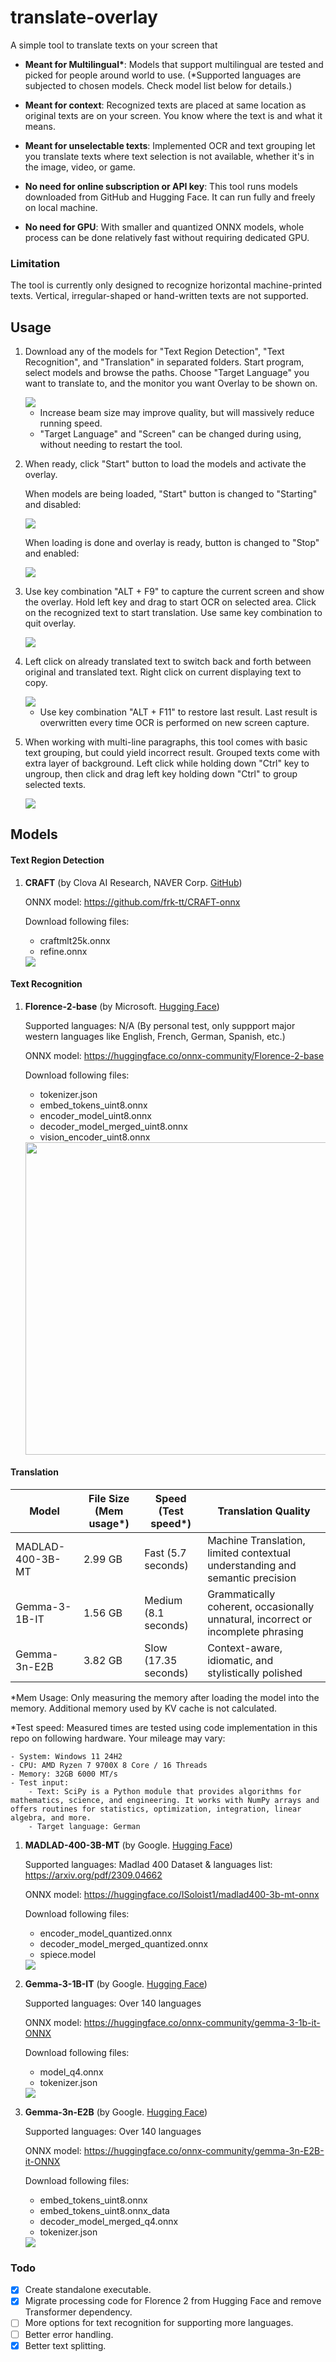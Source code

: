# translate-overlay

A simple tool to translate texts on your screen that

- **Meant for Multilingual\***: Models that support multilingual are tested and picked for people around world to use. (\*Supported languages are subjected to chosen models. Check model list below for details.)

- **Meant for context**: Recognized texts are placed at same location as original texts are on your screen. You know where the text is and what it means.

- **Meant for unselectable texts**: Implemented OCR and text grouping let you translate texts where text selection is not available, whether it's in the image, video, or game.

- **No need for online subscription or API key**: This tool runs models downloaded from GitHub and Hugging Face. It can run fully and freely on local machine.

- **No need for GPU**: With smaller and quantized ONNX models, whole process can be done relatively fast without requiring dedicated GPU.


### Limitation

The tool is currently only designed to recognize horizontal machine-printed texts. Vertical, irregular-shaped or hand-written texts are not supported.


## Usage

1. Download any of the models for "Text Region Detection", "Text Recognition", and "Translation" in separated folders. Start program, select models and browse the paths. Choose "Target Language" you want to translate to, and the monitor you want Overlay to be shown on. 

    <img src="translate_overlay/images/main_window.png">

    - Increase beam size may improve quality, but will massively reduce running speed.
    - "Target Language" and "Screen" can be changed during using, without needing to restart the tool.

2. When ready, click "Start" button to load the models and activate the overlay.

    When models are being loaded, "Start" button is changed to "Starting" and disabled:

    <img src="translate_overlay/images/starting.png">

    When loading is done and overlay is ready, button is changed to "Stop" and enabled:

    <img src="translate_overlay/images/stop.png">

3. Use key combination "ALT + F9" to capture the current screen and show the overlay. Hold left key and drag to start OCR on selected area. Click on the recognized text to start translation. Use same key combination to quit overlay.

    <img src="translate_overlay/images/basic_usage.gif">

4. Left click on already translated text to switch back and forth between original and translated text. Right click on current displaying text to copy.

    <img src="translate_overlay/images/text_switch_and_copy.gif">

    - Use key combination "ALT + F11" to restore last result. Last result is overwritten every time OCR is performed on new screen capture.

6. When working with multi-line paragraphs, this tool comes with basic text grouping, but could yield incorrect result. Grouped texts come with extra layer of background. Left click while holding down "Ctrl" key to ungroup, then click and drag left key holding down "Ctrl" to group selected texts.

    <img src="translate_overlay/images/grouping.gif">


## Models

#### Text Region Detection

1. **CRAFT** (by Clova AI Research, NAVER Corp. [GitHub](https://github.com/clovaai/CRAFT-pytorch))

    ONNX model: https://github.com/frk-tt/CRAFT-onnx

    Download following files:
    - craftmlt25k.onnx
    - refine.onnx

    <img src="translate_overlay/images/craft_onnx_github.png">


#### Text Recognition

1. **Florence-2-base** (by Microsoft. [Hugging Face](https://huggingface.co/microsoft/Florence-2-base))

    Supported languages: N/A (By personal test, only suppport major western languages like English, French, German, Spanish, etc.)

    ONNX model: https://huggingface.co/onnx-community/Florence-2-base

    Download following files:
    - tokenizer.json
    - embed_tokens_uint8.onnx
    - encoder_model_uint8.onnx
    - decoder_model_merged_uint8.onnx
    - vision_encoder_uint8.onnx

    <img width=500 src="translate_overlay/images/florence2_onnx_hf.png">


#### Translation

| Model            | File Size (Mem usage*) | Speed (Test speed*)  | Translation Quality                                                              |
|------------------|------------------------|----------------------|----------------------------------------------------------------------------------|
| MADLAD-400-3B-MT | 2.99 GB                | Fast (5.7 seconds)   | Machine Translation, limited contextual understanding and semantic precision     |
| Gemma-3-1B-IT    | 1.56 GB                | Medium (8.1 seconds) | Grammatically coherent, occasionally unnatural, incorrect or incomplete phrasing |
| Gemma-3n-E2B     | 3.82 GB                | Slow (17.35 seconds) | Context-aware, idiomatic, and stylistically polished                             |

*Mem Usage: Only measuring the memory after loading the model into the memory. Additional memory used by KV cache is not calculated.

*Test speed: Measured times are tested using code implementation in this repo on following hardware. Your mileage may vary:

    - System: Windows 11 24H2
    - CPU: AMD Ryzen 7 9700X 8 Core / 16 Threads
    - Memory: 32GB 6000 MT/s
    - Test input: 
        - Text: SciPy is a Python module that provides algorithms for mathematics, science, and engineering. It works with NumPy arrays and offers routines for statistics, optimization, integration, linear algebra, and more.
        - Target language: German


1. **MADLAD-400-3B-MT** (by Google. [Hugging Face](https://huggingface.co/google/madlad400-3b-mt))

    Supported languages: Madlad 400 Dataset & languages list: https://arxiv.org/pdf/2309.04662

    ONNX model: https://huggingface.co/ISoloist1/madlad400-3b-mt-onnx

    Download following files:
    - encoder_model_quantized.onnx
    - decoder_model_merged_quantized.onnx
    - spiece.model

    <img src="translate_overlay/images/madlad_onnx_hf.png">


2. **Gemma-3-1B-IT** (by Google. [Hugging Face](https://huggingface.co/google/gemma-3-1b-it))

    Supported languages: Over 140 languages

    ONNX model: https://huggingface.co/onnx-community/gemma-3-1b-it-ONNX

    Download following files:
    - model_q4.onnx
    - tokenizer.json

    <img src="translate_overlay/images/gemma3_onnx_hf.png">


3. **Gemma-3n-E2B** (by Google. [Hugging Face](https://huggingface.co/google/gemma-3n-E4B))

    Supported languages: Over 140 languages

    ONNX model: https://huggingface.co/onnx-community/gemma-3n-E2B-it-ONNX

    Download following files:
    - embed_tokens_uint8.onnx
    - embed_tokens_uint8.onnx_data
    - decoder_model_merged_q4.onnx
    - tokenizer.json

    <img src="translate_overlay/images/gemma3n_onnx_hf.png">



### Todo

- [x] Create standalone executable.
- [x] Migrate processing code for Florence 2 from Hugging Face and remove Transformer dependency.
- [ ] More options for text recognition for supporting more languages.
- [ ] Better error handling.
- [x] Better text splitting.
